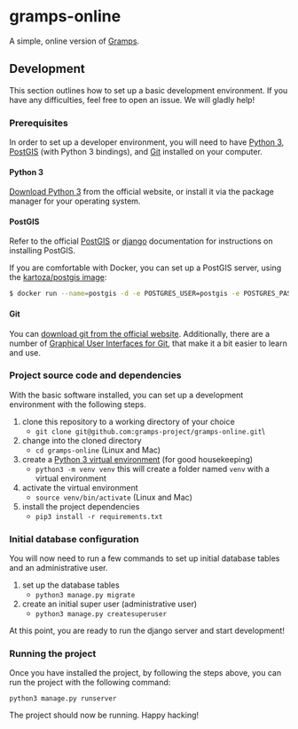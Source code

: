 # gramps-online
A simple, online version of [Gramps](https://gramps-project.org/).

## Development
This section outlines how to set up a basic development environment. If you have any difficulties, feel free to open an issue. We will gladly help!

### Prerequisites
In order to set up a developer environment, you will need to have [Python 3](https://www.python.org/), [PostGIS](https://postgis.net/) (with Python 3 bindings), and [Git](https://git-scm.com/) installed on your computer.

#### Python 3
[Download Python 3](https://www.python.org/downloads/) from the official website, or install it via the package manager for your operating system.

#### PostGIS
Refer to the official [PostGIS](https://postgis.net/install/) or [django](https://docs.djangoproject.com/en/2.1/ref/contrib/gis/install/postgis/) documentation for instructions on installing PostGIS.

If you are comfortable with Docker, you can set up a PostGIS server, using the [kartoza/postgis image](https://github.com/kartoza/docker-postgis):

```bash
$ docker run --name=postgis -d -e POSTGRES_USER=postgis -e POSTGRES_PASS=postgis123 -e POSTGRES_DBNAME=gramps_online -p 5432:5432 kartoza/postgis:9.6-2.4
```

#### Git
You can [download git from the official website](https://git-scm.com/downloads). Additionally, there are a number of [Graphical User Interfaces for Git](https://git-scm.com/downloads/guis), that make it a bit easier to learn and use.

### Project source code and dependencies
With the basic software installed, you can set up a development environment with the following steps.

1. clone this repository to a working directory of your choice
    - `git clone git@github.com:gramps-project/gramps-online.git`\
2. change into the cloned directory
    - `cd gramps-online` (Linux and Mac)
3. create a [Python 3 virtual environment](https://docs.python.org/3/library/venv.html) (for good housekeeping)
    - `python3 -m venv venv` this will create a folder named `venv` with a virtual environment
4. activate the virtual environment
    - `source venv/bin/activate` (Linux and Mac)
5. install the project dependencies
    - `pip3 install -r requirements.txt`
    
### Initial database configuration
You will now need to run a few commands to set up initial database tables and an administrative user.

1. set up the database tables
    - `python3 manage.py migrate`
2. create an initial super user (administrative user)
    - `python3 manage.py createsuperuser`

At this point, you are ready to run the django server and start development! 

### Running the project
Once you have installed the project, by following the steps above, you can run the project with the following command:

`python3 manage.py runserver`

The project should now be running. Happy hacking!